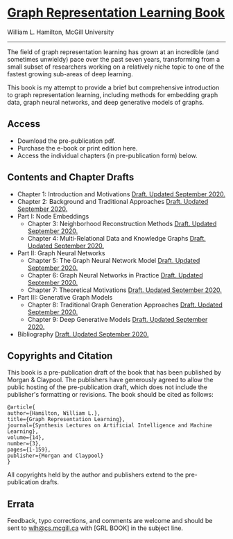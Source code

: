 # [Graph Representation Learning Book](https://www.cs.mcgill.ca/~wlh/grl_book/)
William L. Hamilton, McGill University
___


The field of graph representation learning has grown at an incredible (and sometimes unwieldy) pace over the past seven years, transforming from a small subset of researchers working on a relatively niche topic to one of the fastest growing sub-areas of deep learning.

This book is my attempt to provide a brief but comprehensive introduction to graph representation learning, including methods for embedding graph data, graph neural networks, and deep generative models of graphs.

## Access
- Download the pre-publication pdf.
- Purchase the e-book or print edition here.
- Access the individual chapters (in pre-publication form) below.

## Contents and Chapter Drafts
- Chapter 1: Introduction and Motivations [Draft. Updated September 2020.](https://www.cs.mcgill.ca/~wlh/grl_book/files/GRL_Book-Chapter_1-Intro.pdf)
- Chapter 2: Background and Traditional Approaches [Draft. Updated September 2020.](https://www.cs.mcgill.ca/~wlh/grl_book/files/GRL_Book-Chapter_2-Background.pdf)
- Part I: Node Embeddings
  - Chapter 3: Neighborhood Reconstruction Methods [Draft. Updated September 2020.](https://www.cs.mcgill.ca/~wlh/grl_book/files/GRL_Book-Chapter_3-Node_Embeddings.pdf)
  - Chapter 4: Multi-Relational Data and Knowledge Graphs [Draft. Updated September 2020.](https://www.cs.mcgill.ca/~wlh/grl_book/files/GRL_Book-Chapter_4-Knowledge_Graphs.pdf)
- Part II: Graph Neural Networks
  - Chapter 5: The Graph Neural Network Model [Draft. Updated September 2020.](https://www.cs.mcgill.ca/~wlh/grl_book/files/GRL_Book-Chapter_5-GNNs.pdf)
  - Chapter 6: Graph Neural Networks in Practice [Draft. Updated September 2020.](https://www.cs.mcgill.ca/~wlh/grl_book/files/GRL_Book-Chapter_6-GNNs_in_Practice.pdf)
  - Chapter 7: Theoretical Motivations [Draft. Updated September 2020.](https://www.cs.mcgill.ca/~wlh/grl_book/files/GRL_Book-Chapter_7-GNN_Theory.pdf)
- Part III: Generative Graph Models
  - Chapter 8: Traditional Graph Generation Approaches [Draft. Updated September 2020.](https://www.cs.mcgill.ca/~wlh/grl_book/files/GRL_Book-Chapter_8-Traditional_Graph_Generation.pdf)
  - Chapter 9: Deep Generative Models [Draft. Updated September 2020.](https://www.cs.mcgill.ca/~wlh/grl_book/files/GRL_Book-Chapter_9-Deep_Graph_Generation.pdf)
- Bibliography [Draft. Updated September 2020.](https://www.cs.mcgill.ca/~wlh/grl_book/files/GRL_Book-Bibliography.pdf)

## Copyrights and Citation
This book is a pre-publication draft of the book that has been published by Morgan & Claypool. The publishers have generously agreed to allow the public hosting of the pre-publication draft, which does not include the publisher's formatting or revisions. The book should be cited as follows:

    @article{
    author={Hamilton, William L.},
    title={Graph Representation Learning},
    journal={Synthesis Lectures on Artificial Intelligence and Machine Learning},
    volume={14},
    number={3},
    pages={1-159},
    publisher={Morgan and Claypool}
    }
All copyrights held by the author and publishers extend to the pre-publication drafts.

## Errata
Feedback, typo corrections, and comments are welcome and should be sent to wlh@cs.mcgill.ca with [GRL BOOK] in the subject line.
